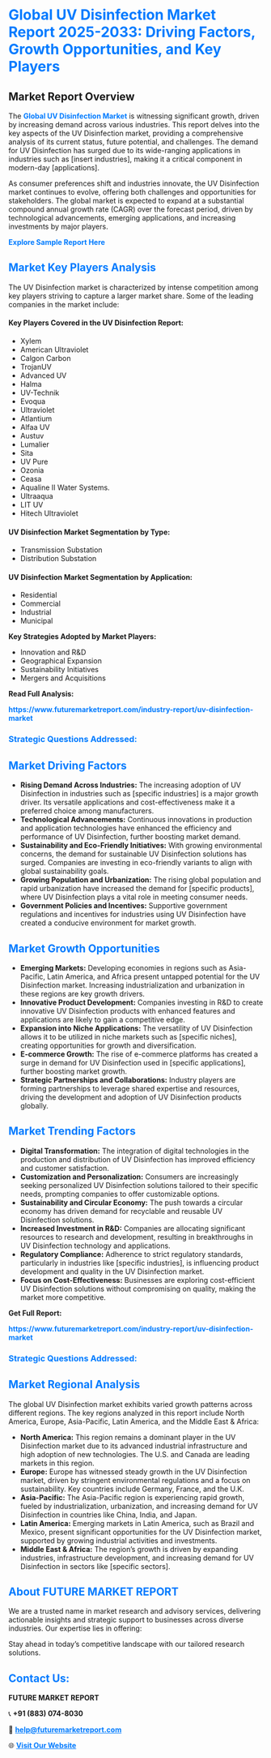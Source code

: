 <h1 style="color: #007BFF;">Global UV Disinfection Market Report 2025-2033: Driving Factors, Growth Opportunities, and Key Players</h1>

<section id="overview">
<h2>Market Report Overview</h2>
<p>The <a href="https://www.futuremarketreport.com/industry-report/uv-disinfection-market" style="color: #007BFF; text-decoration: none;"><strong>Global UV Disinfection Market</strong></a> is witnessing significant growth, driven by increasing demand across various industries. This report delves into the key aspects of the UV Disinfection market, providing a comprehensive analysis of its current status, future potential, and challenges. The demand for UV Disinfection has surged due to its wide-ranging applications in industries such as [insert industries], making it a critical component in modern-day [applications].</p>
<p>As consumer preferences shift and industries innovate, the UV Disinfection market continues to evolve, offering both challenges and opportunities for stakeholders. The global market is expected to expand at a substantial compound annual growth rate (CAGR) over the forecast period, driven by technological advancements, emerging applications, and increasing investments by major players.</p>
</section>

<section id="overview">
<p><a href="https://www.futuremarketreport.com/request-sample/reportId=82067" style="color: #007BFF; text-decoration: none;"><strong>Explore Sample Report Here</strong></a></p>
</section>

<section id="key-players">
<h2 style="color: #007BFF;">Market Key Players Analysis</h2>
<p>The UV Disinfection market is characterized by intense competition among key players striving to capture a larger market share. Some of the leading companies in the market include:</p>
<h4>Key Players Covered in the UV Disinfection Report:</h4>
<ul><li>Xylem</li><li>American Ultraviolet</li><li>Calgon Carbon</li><li>TrojanUV</li><li>Advanced UV</li><li>Halma</li><li>UV-Technik</li><li>Evoqua</li><li>Ultraviolet</li><li>Atlantium</li><li>Alfaa UV</li><li>Austuv</li><li>Lumalier</li><li>Sita</li><li>UV Pure</li><li>Ozonia</li><li>Ceasa</li><li>Aqualine II Water Systems.</li><li>Ultraaqua</li><li>LIT UV</li><li>Hitech Ultraviolet</li></ul>
<h4>UV Disinfection Market Segmentation by Type:</h4>
<ul><li>Transmission Substation</li><li>Distribution Substation</li></ul>

<h4>UV Disinfection Market Segmentation by Application:</h4>
<ul><li>Residential</li><li>Commercial</li><li>Industrial</li><li>Municipal</li></ul>
<p><strong>Key Strategies Adopted by Market Players:</strong></p>
<ul>
<li>Innovation and R&D</li>
<li>Geographical Expansion</li>
<li>Sustainability Initiatives</li>
<li>Mergers and Acquisitions</li>
</ul>
</section>

<section>
<p><strong>Read Full Analysis: </strong></p><a href="https://www.futuremarketreport.com/industry-report/uv-disinfection-market" style="color: #007BFF; text-decoration: none;"><strong>https://www.futuremarketreport.com/industry-report/uv-disinfection-market</strong></a>
<h3 style="color: #007BFF;">Strategic Questions Addressed:</h3>
</section>

<section id="driving-factors">
<h2 style="color: #007BFF;">Market Driving Factors</h2>
<ul>
<li><strong>Rising Demand Across Industries:</strong> The increasing adoption of UV Disinfection in industries such as [specific industries] is a major growth driver. Its versatile applications and cost-effectiveness make it a preferred choice among manufacturers.</li>
<li><strong>Technological Advancements:</strong> Continuous innovations in production and application technologies have enhanced the efficiency and performance of UV Disinfection, further boosting market demand.</li>
<li><strong>Sustainability and Eco-Friendly Initiatives:</strong> With growing environmental concerns, the demand for sustainable UV Disinfection solutions has surged. Companies are investing in eco-friendly variants to align with global sustainability goals.</li>
<li><strong>Growing Population and Urbanization:</strong> The rising global population and rapid urbanization have increased the demand for [specific products], where UV Disinfection plays a vital role in meeting consumer needs.</li>
<li><strong>Government Policies and Incentives:</strong> Supportive government regulations and incentives for industries using UV Disinfection have created a conducive environment for market growth.</li>
</ul>
</section>

<section id="growth-opportunities">
<h2 style="color: #007BFF;">Market Growth Opportunities</h2>
<ul>
<li><strong>Emerging Markets:</strong> Developing economies in regions such as Asia-Pacific, Latin America, and Africa present untapped potential for the UV Disinfection market. Increasing industrialization and urbanization in these regions are key growth drivers.</li>
<li><strong>Innovative Product Development:</strong> Companies investing in R&D to create innovative UV Disinfection products with enhanced features and applications are likely to gain a competitive edge.</li>
<li><strong>Expansion into Niche Applications:</strong> The versatility of UV Disinfection allows it to be utilized in niche markets such as [specific niches], creating opportunities for growth and diversification.</li>
<li><strong>E-commerce Growth:</strong> The rise of e-commerce platforms has created a surge in demand for UV Disinfection used in [specific applications], further boosting market growth.</li>
<li><strong>Strategic Partnerships and Collaborations:</strong> Industry players are forming partnerships to leverage shared expertise and resources, driving the development and adoption of UV Disinfection products globally.</li>
</ul>
</section>

<section id="trending-factors">
<h2 style="color: #007BFF;">Market Trending Factors</h2>
<ul>
<li><strong>Digital Transformation:</strong> The integration of digital technologies in the production and distribution of UV Disinfection has improved efficiency and customer satisfaction.</li>
<li><strong>Customization and Personalization:</strong> Consumers are increasingly seeking personalized UV Disinfection solutions tailored to their specific needs, prompting companies to offer customizable options.</li>
<li><strong>Sustainability and Circular Economy:</strong> The push towards a circular economy has driven demand for recyclable and reusable UV Disinfection solutions.</li>
<li><strong>Increased Investment in R&D:</strong> Companies are allocating significant resources to research and development, resulting in breakthroughs in UV Disinfection technology and applications.</li>
<li><strong>Regulatory Compliance:</strong> Adherence to strict regulatory standards, particularly in industries like [specific industries], is influencing product development and quality in the UV Disinfection market.</li>
<li><strong>Focus on Cost-Effectiveness:</strong> Businesses are exploring cost-efficient UV Disinfection solutions without compromising on quality, making the market more competitive.</li>
</ul>
</section>

<section>
<p><strong>Get Full Report: </strong></p><a href="https://www.futuremarketreport.com/industry-report/uv-disinfection-market" style="color: #007BFF; text-decoration: none;"><strong>https://www.futuremarketreport.com/industry-report/uv-disinfection-market</strong></a>
<h3 style="color: #007BFF;">Strategic Questions Addressed:</h3>
</section>


<section id="regional-analysis">
<h2 style="color: #007BFF;">Market Regional Analysis</h2>
<p>The global UV Disinfection market exhibits varied growth patterns across different regions. The key regions analyzed in this report include North America, Europe, Asia-Pacific, Latin America, and the Middle East & Africa:</p>
<ul>
<li><strong>North America:</strong> This region remains a dominant player in the UV Disinfection market due to its advanced industrial infrastructure and high adoption of new technologies. The U.S. and Canada are leading markets in this region.</li>
<li><strong>Europe:</strong> Europe has witnessed steady growth in the UV Disinfection market, driven by stringent environmental regulations and a focus on sustainability. Key countries include Germany, France, and the U.K.</li>
<li><strong>Asia-Pacific:</strong> The Asia-Pacific region is experiencing rapid growth, fueled by industrialization, urbanization, and increasing demand for UV Disinfection in countries like China, India, and Japan.</li>
<li><strong>Latin America:</strong> Emerging markets in Latin America, such as Brazil and Mexico, present significant opportunities for the UV Disinfection market, supported by growing industrial activities and investments.</li>
<li><strong>Middle East & Africa:</strong> The region’s growth is driven by expanding industries, infrastructure development, and increasing demand for UV Disinfection in sectors like [specific sectors].</li>
</ul>
</section>

<footer>
<h2 style="color: #007BFF;">About FUTURE MARKET REPORT</h2>
<p>We are a trusted name in market research and advisory services, delivering actionable insights and strategic support to businesses across diverse industries. Our expertise lies in offering:</p>

<p>Stay ahead in today’s competitive landscape with our tailored research solutions.</p>

<h2 style="color: #007BFF;">Contact Us:</h2>
<p><strong>FUTURE MARKET REPORT</strong></p>
<p>📞 <strong>+91 (883) 074-8030</strong></p>
<p>📧 <strong><a href="mailto:help@futuremarketreport.com" style="color: #007BFF;">help@futuremarketreport.com</a></strong></p>
<p>🌐 <strong><a href="https://www.futuremarketreport.com/" style="color: #007BFF;">Visit Our Website</a></strong></p>
</footer>